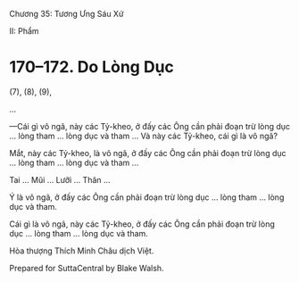  

Chương 35: Tương Ưng Sáu Xứ

II: Phẩm

# 170–172. Do Lòng Dục

(7), (8), (9),

…

—Cái gì vô ngã, này các Tỷ-kheo, ở đấy các Ông cần phải đoạn trừ lòng dục … lòng tham … lòng dục và tham … Và này các Tỷ-kheo, cái gì là vô ngã?

Mắt, này các Tỷ-kheo, là vô ngã, ở đấy các Ông cần phải đoạn trừ lòng dục … lòng tham … lòng dục và tham …

Tai … Mũi … Lưỡi … Thân …

Ý là vô ngã, ở đấy các Ông cần phải đoạn trừ lòng dục … lòng tham … lòng dục và tham.

Cái gì là vô ngã, này các Tỷ-kheo, ở đấy các Ông cần phải đoạn trừ lòng dục … lòng tham … lòng dục và tham.

Hòa thượng Thích Minh Châu dịch Việt.

Prepared for SuttaCentral by Blake Walsh.